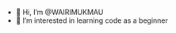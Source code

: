 - 👋 Hi, I’m @WAIRIMUKMAU
- 👀 I’m interested in learning code as a beginner 

<!---
WAIRIMUKMAU/WAIRIMUKMAU is a ✨ special ✨ repository because its `README.md` (this file) appears on your GitHub profile.
You can click the Preview link to take a look at your changes.
--->
